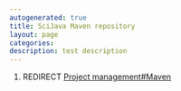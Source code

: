 ```yaml
---
autogenerated: true
title: SciJava Maven repository
layout: page
categories: 
description: test description
---
```


1.  REDIRECT [Project management\#Maven](Project_management#Maven)
